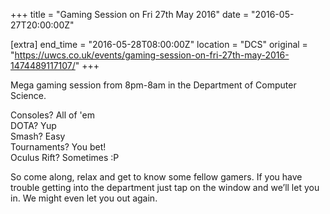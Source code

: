 +++
title = "Gaming Session on Fri 27th May 2016"
date = "2016-05-27T20:00:00Z"

[extra]
end_time = "2016-05-28T08:00:00Z"
location = "DCS"
original = "https://uwcs.co.uk/events/gaming-session-on-fri-27th-may-2016-1474489117107/"
+++

Mega gaming session from 8pm-8am in the Department of Computer Science.

Consoles? All of 'em  
DOTA? Yup  
Smash? Easy  
Tournaments? You bet\!  
Oculus Rift? Sometimes :P

So come along, relax and get to know some fellow gamers. If you have trouble getting into the department just tap on the window and we’ll let you in. We might even let you out again.

